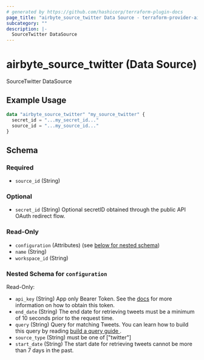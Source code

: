 ```yaml
---
# generated by https://github.com/hashicorp/terraform-plugin-docs
page_title: "airbyte_source_twitter Data Source - terraform-provider-airbyte"
subcategory: ""
description: |-
  SourceTwitter DataSource
---
```


# airbyte_source_twitter (Data Source)

SourceTwitter DataSource

## Example Usage

```terraform
data "airbyte_source_twitter" "my_source_twitter" {
  secret_id = "...my_secret_id..."
  source_id = "...my_source_id..."
}
```

<!-- schema generated by tfplugindocs -->
## Schema

### Required

- `source_id` (String)

### Optional

- `secret_id` (String) Optional secretID obtained through the public API OAuth redirect flow.

### Read-Only

- `configuration` (Attributes) (see [below for nested schema](#nestedatt--configuration))
- `name` (String)
- `workspace_id` (String)

<a id="nestedatt--configuration"></a>
### Nested Schema for `configuration`

Read-Only:

- `api_key` (String) App only Bearer Token. See the <a href="https://developer.twitter.com/en/docs/authentication/oauth-2-0/bearer-tokens">docs</a> for more information on how to obtain this token.
- `end_date` (String) The end date for retrieving tweets must be a minimum of 10 seconds prior to the request time.
- `query` (String) Query for matching Tweets. You can learn how to build this query by reading <a href="https://developer.twitter.com/en/docs/twitter-api/tweets/search/integrate/build-a-query"> build a query guide </a>.
- `source_type` (String) must be one of ["twitter"]
- `start_date` (String) The start date for retrieving tweets cannot be more than 7 days in the past.


